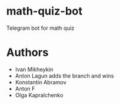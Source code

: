 # math-quiz-bot
Telegram bot for math quiz

# Authors

- Ivan Mikheykin
- Anton Lagun adds the branch and wins
- Konstantin Abramov
- Anton F
- Olga Kapralchenko